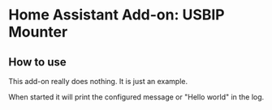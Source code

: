 # Home Assistant Add-on: USBIP Mounter

## How to use

This add-on really does nothing. It is just an example.

When started it will print the configured message or "Hello world" in the log.
